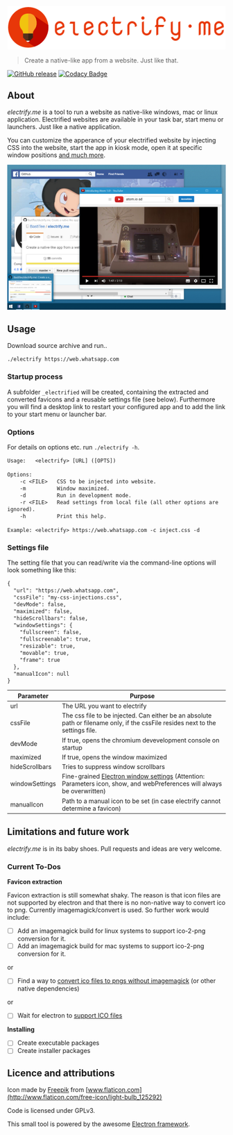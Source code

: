 ![Electrify-Logo](readme-res/logo+text.png)
> Create a native-like app from a website. Just like that.

[![GitHub release](https://img.shields.io/badge/version-0.2.2-green.svg)](https://github.com/BastiTee/electrify.me/releases/latest)
[![Codacy Badge](https://api.codacy.com/project/badge/Grade/1ce6531d28d84cffa342526dc183464b)](https://www.codacy.com/app/basti-tee/electrify-me?utm_source=github.com&amp;utm_medium=referral&amp;utm_content=BastiTee/electrify.me&amp;utm_campaign=Badge_Grade)

## About

*electrify.me* is a tool to run a website as native-like windows, mac or linux application. Electrified websites are available in your task bar, start menu or launchers. Just like a native application.

You can customize the apperance of your electrified website by injecting CSS into the website, start the app in kiosk mode, open it at specific window positions [and much more](http://electron.atom.io/docs/api/browser-window/#new-browserwindowoptions).

![Screenshot](readme-res/screenshot.png)

## Usage

Download source archive and run..

```
./electrify https://web.whatsapp.com
```

### Startup process

A subfolder `_electrified` will be created, containing the extracted and converted favicons and a reusable settings file (see below).
Furthermore you will find a desktop link to restart your configured app and to add the link to your start menu or launcher bar.

### Options

For details on options etc. run `./electrify -h`.

```
Usage:   <electrify> [URL] ([OPTS])

Options:
    -c <FILE>   CSS to be injected into website.
    -m          Window maximized.
    -d          Run in development mode.
    -r <FILE>   Read settings from local file (all other options are ignored).
    -h          Print this help.

Example: <electrify> https://web.whatsapp.com -c inject.css -d
```

### Settings file

The setting file that you can read/write via the command-line options will look something like this:

```
{
  "url": "https://web.whatsapp.com",
  "cssFile": "my-css-injections.css",
  "devMode": false,
  "maximized": false,
  "hideScrollbars": false,
  "windowSettings": {
    "fullscreen": false,
    "fullscreenable": true,
    "resizable": true,
    "movable": true,
    "frame": true
  },
  "manualIcon": null
}
```

| Parameter | Purpose |
|-------------|------------|
| url | The URL you want to electrify |
| cssFile | The css file to be injected. Can either be an absolute path or filename only, if the cssFile resides next to the settings file. |
| devMode | If  true, opens the chromium devevelopment console on startup |
| maximized | If true, opens the window maximized |
| hideScrollbars | Tries to suppress window scrollbars |
| windowSettings | Fine-grained [Electron window settings](http://electron.atom.io/docs/api/browser-window/#new-browserwindowoptions) (Attention: Parameters icon, show, and webPreferences will always be overwritten) |
| manualIcon | Path to a manual icon to be set (in case electrify cannot determine a favicon) |

## Limitations and future work

*electrify.me* is in its baby shoes. Pull requests and ideas are very welcome.

### Current To-Dos

**Favicon extraction**

Favicon extraction is still somewhat shaky. The reason is that icon files are not supported by electron and that there is no non-native way to convert ico to png. Currently imagemagick/convert is used. So further work would include:

- [ ] Add an imagemagick build for linux systems to support ico-2-png conversion for it.
- [ ] Add an imagemagick build for mac systems to support ico-2-png conversion for it.

or

- [ ] Find a way to [convert ico files to pngs without imagemagick](http://stackoverflow.com/questions/37391106/convert-ico-icon-file-to-png-image-file-using-plain-javascript) (or other native dependencies)

or

- [ ] Wait for electron to [support ICO files](https://github.com/electron/electron/issues/2277)

**Installing**

- [ ] Create executable packages
- [ ] Create installer packages

## Licence and attributions

Icon made by [Freepik](http://www.flaticon.com/authors/freepik) from [www.flaticon.com](http://www.flaticon.com/free-icon/light-bulb_125292)

Code is licensed under GPLv3.

This small tool is powered by the awesome [Electron framework](http://electron.atom.io/).
